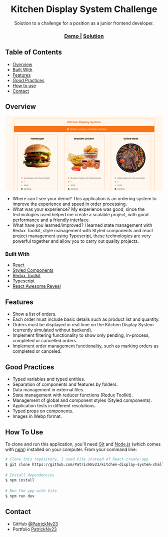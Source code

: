 <h1 align="center">Kitchen Display System Challenge</h1>

<div align="center">
   Solution to a challenge for a position as a junior frontend developer.
</div>

<div align="center">
  <h3>
    <a href="https://patricknv23windbnb.netlify.app">
      Demo
    </a>
    <span> | </span>
    <a href="https://github.com/PatrickNv23/kitchen-display-system-challenge">
      Solution
    </a>
  </h3>
</div>

<!-- TABLE OF CONTENTS -->

## Table of Contents

- [Overview](#overview)
- [Built With](#built-with)
- [Features](#features)
- [Good Practices](#good-practices)
- [How to use](#how-to-use)
- [Contact](#contact)

<!-- OVERVIEW -->

## Overview

![screenshot](https://raw.githubusercontent.com/PatrickNv23/kitchen-display-system-challenge/main/src/assets/screenshots/home.png)

- Where can I see your demo?
  This application is an ordering system to improve the experience and speed in order processing.
- What was your experience?
  My experience was good, since the technologies used helped me create a scalable project, with good performance and a friendly interface.
- What have you learned/improved?
  I learned state management with Redux Toolkit, style management with Styled components and react project management using Typescript, these technologies are very powerful together and allow you to carry out quality projects.


### Built With

- [React](https://es.react.dev/)
- [Styled Components](https://styled-components.com/)
- [Redux Toolkit](https://redux-toolkit.js.org/)
- [Typescript](https://www.typescriptlang.org/)
- [React Awesome Reveal](https://react-awesome-reveal.morello.dev/)

## Features

- Show a list of orders.
- Each order must include basic details such as product list and quantity.
- Orders must be displayed in real time on the Kitchen Display System (currently simulated without backend).
- Implement filtering functionality to show only pending, in-process, completed or cancelled orders.
- Implement order management functionality, such as marking orders as completed or canceled.

## Good Practices

- Typed variables and typed entities.
- Separation of components and features by folders.
- Data management in external files.
- State management with reducer functions (Redux Toolkit).
- Management of global and component styles (Styled components).
- Application tests in different resolutions.
- Typed props on components.
- Images in Webp format.

## How To Use

<!-- Example: -->

To clone and run this application, you'll need [Git](https://git-scm.com) and [Node.js](https://nodejs.org/en/download/) (which comes with [npm](http://npmjs.com)) installed on your computer. From your command line:

```bash
# Clone this repository, I used Vite instead of React-create-app
$ git clone https://github.com/PatrickNv23/kitchen-display-system-challenge

# Install dependencies
$ npm install

# Run the app with Vite
$ npm run dev
```

## Contact

- GitHub [@PatrickNv23](https://github.com/PatrickNv23)
- Portfolio [PatrickNv23](https://patricknv23.netlify.app/)

